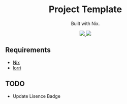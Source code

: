 <div align="center">
<h1>Project Template</h1>
<p>Built with Nix.</p>
<a href="https://builtwithnix.org">
<img src="https://builtwithnix.org/badge.svg">
</a>
<img src="https://img.shields.io/github/license/ttak0422/ProjectTemplate?style=for-the-badge">
</div>

## Requirements

- [Nix](https://github.com/NixOS/nix)
- [lorri](https://github.com/target/lorri)

## TODO

- Update Lisence Badge